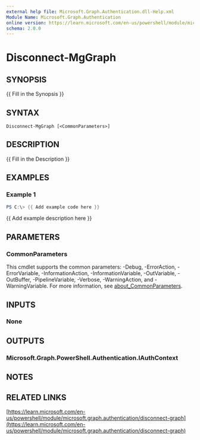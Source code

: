 ```yaml
---
external help file: Microsoft.Graph.Authentication.dll-Help.xml
Module Name: Microsoft.Graph.Authentication
online version: https://learn.microsoft.com/en-us/powershell/module/microsoft.graph.authentication/disconnect-graph
schema: 2.0.0
---
```


# Disconnect-MgGraph

## SYNOPSIS
{{ Fill in the Synopsis }}

## SYNTAX

```
Disconnect-MgGraph [<CommonParameters>]
```

## DESCRIPTION
{{ Fill in the Description }}

## EXAMPLES

### Example 1
```powershell
PS C:\> {{ Add example code here }}
```

{{ Add example description here }}

## PARAMETERS

### CommonParameters
This cmdlet supports the common parameters: -Debug, -ErrorAction, -ErrorVariable, -InformationAction, -InformationVariable, -OutVariable, -OutBuffer, -PipelineVariable, -Verbose, -WarningAction, and -WarningVariable. For more information, see [about_CommonParameters](http://go.microsoft.com/fwlink/?LinkID=113216).

## INPUTS

### None

## OUTPUTS

### Microsoft.Graph.PowerShell.Authentication.IAuthContext

## NOTES

## RELATED LINKS

[https://learn.microsoft.com/en-us/powershell/module/microsoft.graph.authentication/disconnect-graph](https://learn.microsoft.com/en-us/powershell/module/microsoft.graph.authentication/disconnect-graph)

